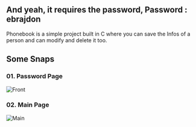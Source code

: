 ## And yeah, it requires the password, Password : ebrajdon
Phonebook is a simple project built in C where you can save the Infos of a person and can modify and delete it too.

## Some Snaps
### 01. Password Page
![Front](https://github.com/mrbhatt2348/C-projects/blob/master/Phonebook-C-Project/screenshots/front.jpg)

### 02. Main Page
![Main](/screenshots/main.JPG)
